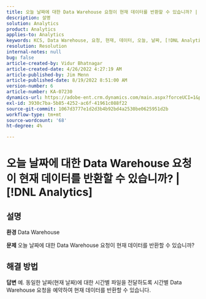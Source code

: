 ```yaml
---
title: 오늘 날짜에 대한 Data Warehouse 요청이 현재 데이터를 반환할 수 있습니까? | [!DNL Analytics]
description: 설명
solution: Analytics
product: Analytics
applies-to: Analytics
keywords: KCS, Data Warehouse, 요청, 현재, 데이터, 오늘, 날짜, [!DNL Analytics]
resolution: Resolution
internal-notes: null
bug: false
article-created-by: Vidur Bhatnagar
article-created-date: 4/26/2022 4:27:19 AM
article-published-by: Jim Menn
article-published-date: 8/19/2022 8:51:00 AM
version-number: 6
article-number: KA-07230
dynamics-url: https://adobe-ent.crm.dynamics.com/main.aspx?forceUCI=1&pagetype=entityrecord&etn=knowledgearticle&id=2f170927-19c5-ec11-a7b6-0022480a1004
exl-id: 3930c7ba-5b85-4252-ac6f-41961c088f22
source-git-commit: 1067d3777e1d2d3b4b92bd4a2530be0625951d2b
workflow-type: tm+mt
source-wordcount: '68'
ht-degree: 4%

---
```


# 오늘 날짜에 대한 Data Warehouse 요청이 현재 데이터를 반환할 수 있습니까? | [!DNL Analytics]

## 설명


<b>환경</b>
Data Warehouse

<b>문제</b>
오늘 날짜에 대한 Data Warehouse 요청이 현재 데이터를 반환할 수 있습니까?


## 해결 방법


<b>답변</b>
예. 동일한 날짜(현재 날짜)에 대한 시간별 파일을 전달하도록 시간별 Data Warehouse 요청을 예약하여 현재 데이터를 반환할 수 있습니다.
